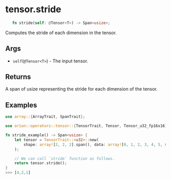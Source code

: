 # tensor.stride

```rust 
   fn stride(self: @Tensor<T>) -> Span<usize>;
```

Computes the stride of each dimension in the tensor.

## Args
* `self`(`@Tensor<T>`) - The input tensor.

## Returns

A span of usize representing the stride for each dimension of the tensor.

## Examples

```rust
use array::{ArrayTrait, SpanTrait};

use orion::operators::tensor::{TensorTrait, Tensor, Tensor_u32_fp16x16};

fn stride_example() -> Span<usize> {
    let tensor = TensorTrait::<u32>::new(
        shape: array![2, 2, 2].span(), data: array![0, 1, 2, 3, 4, 5, 6, 7].span(),
    );

    // We can call `stride` function as follows.
    return tensor.stride();
}
>>> [4,2,1]
```
